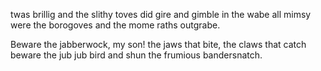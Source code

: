 twas brillig and the slithy toves
did gire and gimble in the wabe
all mimsy were the borogoves
and the mome raths outgrabe.

Beware the jabberwock, my son!
the jaws that bite, the claws that catch
beware the jub jub bird and shun
the frumious bandersnatch.
